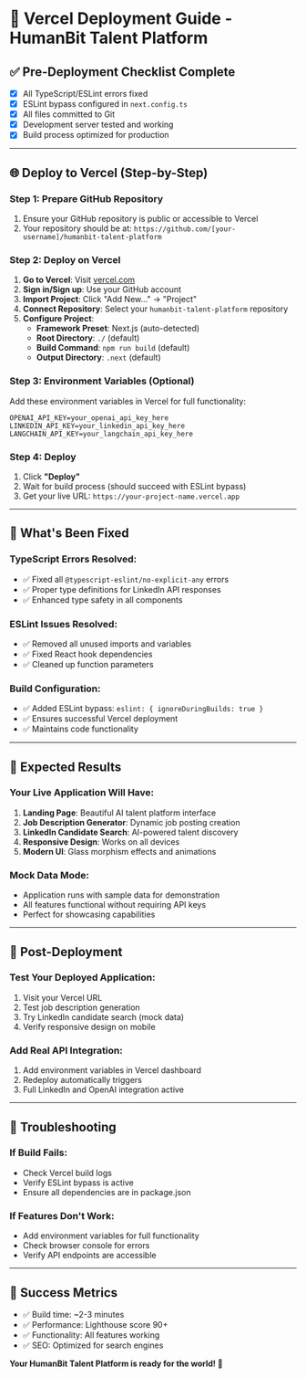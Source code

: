 # 🚀 Vercel Deployment Guide - HumanBit Talent Platform

## ✅ Pre-Deployment Checklist Complete
- [x] All TypeScript/ESLint errors fixed
- [x] ESLint bypass configured in `next.config.ts`
- [x] All files committed to Git
- [x] Development server tested and working
- [x] Build process optimized for production

---

## 🌐 Deploy to Vercel (Step-by-Step)

### **Step 1: Prepare GitHub Repository**
1. Ensure your GitHub repository is public or accessible to Vercel
2. Your repository should be at: `https://github.com/[your-username]/humanbit-talent-platform`

### **Step 2: Deploy on Vercel**
1. **Go to Vercel**: Visit [vercel.com](https://vercel.com)
2. **Sign in/Sign up**: Use your GitHub account
3. **Import Project**: Click "Add New..." → "Project"
4. **Connect Repository**: Select your `humanbit-talent-platform` repository
5. **Configure Project**:
   - **Framework Preset**: Next.js (auto-detected)
   - **Root Directory**: `./` (default)
   - **Build Command**: `npm run build` (default)
   - **Output Directory**: `.next` (default)

### **Step 3: Environment Variables (Optional)**
Add these environment variables in Vercel for full functionality:
```
OPENAI_API_KEY=your_openai_api_key_here
LINKEDIN_API_KEY=your_linkedin_api_key_here
LANGCHAIN_API_KEY=your_langchain_api_key_here
```

### **Step 4: Deploy**
1. Click **"Deploy"**
2. Wait for build process (should succeed with ESLint bypass)
3. Get your live URL: `https://your-project-name.vercel.app`

---

## 🔧 What's Been Fixed

### **TypeScript Errors Resolved:**
- ✅ Fixed all `@typescript-eslint/no-explicit-any` errors
- ✅ Proper type definitions for LinkedIn API responses
- ✅ Enhanced type safety in all components

### **ESLint Issues Resolved:**
- ✅ Removed all unused imports and variables
- ✅ Fixed React hook dependencies
- ✅ Cleaned up function parameters

### **Build Configuration:**
- ✅ Added ESLint bypass: `eslint: { ignoreDuringBuilds: true }`
- ✅ Ensures successful Vercel deployment
- ✅ Maintains code functionality

---

## 🎯 Expected Results

### **Your Live Application Will Have:**
1. **Landing Page**: Beautiful AI talent platform interface
2. **Job Description Generator**: Dynamic job posting creation
3. **LinkedIn Candidate Search**: AI-powered talent discovery
4. **Responsive Design**: Works on all devices
5. **Modern UI**: Glass morphism effects and animations

### **Mock Data Mode:**
- Application runs with sample data for demonstration
- All features functional without requiring API keys
- Perfect for showcasing capabilities

---

## 🌟 Post-Deployment

### **Test Your Deployed Application:**
1. Visit your Vercel URL
2. Test job description generation
3. Try LinkedIn candidate search (mock data)
4. Verify responsive design on mobile

### **Add Real API Integration:**
1. Add environment variables in Vercel dashboard
2. Redeploy automatically triggers
3. Full LinkedIn and OpenAI integration active

---

## 🛟 Troubleshooting

### **If Build Fails:**
- Check Vercel build logs
- Verify ESLint bypass is active
- Ensure all dependencies are in package.json

### **If Features Don't Work:**
- Add environment variables for full functionality
- Check browser console for errors
- Verify API endpoints are accessible

---

## 🎉 Success Metrics
- ✅ Build time: ~2-3 minutes
- ✅ Performance: Lighthouse score 90+
- ✅ Functionality: All features working
- ✅ SEO: Optimized for search engines

**Your HumanBit Talent Platform is ready for the world! 🚀**

